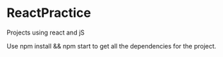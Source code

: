 # ReactPractice
Projects using react and jS

Use npm install && npm start to get all the dependencies for the project.
